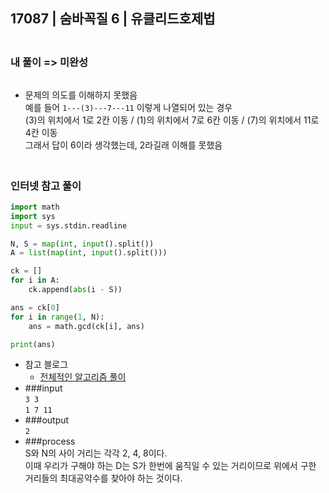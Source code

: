 ## 17087 | 숨바꼭질 6 | 유클리드호제법

### <br>내 풀이 => 미완성
```python

```
+ 문제의 의도를 이해하지 못했음    
    예를 들어 `1---(3)---7---11` 이렇게 나열되어 있는 경우    
    (3)의 위치에서 1로 2칸 이동 / (1)의 위치에서 7로 6칸 이동 / (7)의 위치에서 11로 4칸 이동   
    그래서 답이 6이라 생각했는데, 2라길래 이해를 못했음    

### <br>인터넷 참고 풀이
```python
import math
import sys
input = sys.stdin.readline

N, S = map(int, input().split())
A = list(map(int, input().split()))

ck = []
for i in A:
    ck.append(abs(i - S))

ans = ck[0]
for i in range(1, N):
    ans = math.gcd(ck[i], ans)

print(ans)
```
+ 참고 블로그
    - [전체적인 알고리즘 풀이](https://youjin86.tistory.com/91)
+ ###input<br>
    `3 3`   
    `1 7 11`
+ ###output<br>
    `2`
+ ###process<br>
    S와 N의 사이 거리는 각각 2, 4, 8이다.   
    이때 우리가 구해야 하는 D는 S가 한번에 움직일 수 있는 거리이므로 위에서 구한 거리들의 최대공약수를 찾아야 하는 것이다.